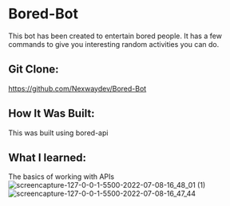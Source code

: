 # Bored-Bot
This bot has been created to entertain bored people. It has a few commands to give you interesting random activities you can do.

## Git Clone: 
https://github.com/Nexwaydev/Bored-Bot

## How It Was Built: 
This was built using bored-api

## What I learned: 
The basics of working with APIs
![screencapture-127-0-0-1-5500-2022-07-08-16_48_01 (1)](https://user-images.githubusercontent.com/103048589/178030462-d170007b-d106-4ba9-9593-df1c45d3cee7.png)
![screencapture-127-0-0-1-5500-2022-07-08-16_47_44](https://user-images.githubusercontent.com/103048589/178030490-2c7151b8-521a-4bdb-920f-a8479bb5852b.png)
